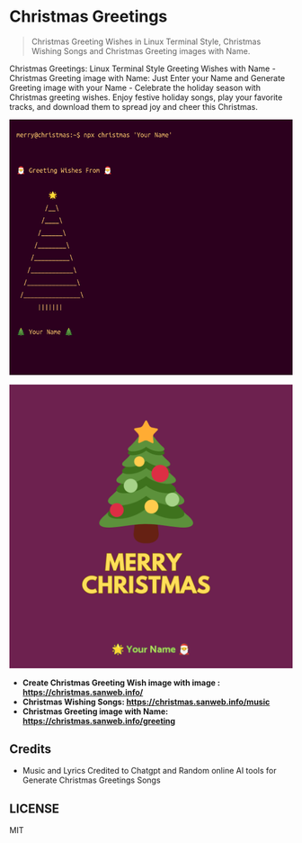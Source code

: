 # Christmas Greetings

> Christmas Greeting Wishes in Linux Terminal Style, Christmas Wishing Songs and Christmas Greeting images with Name.  

Christmas Greetings: Linux Terminal Style Greeting Wishes with Name - Christmas Greeting image with Name: Just Enter your Name and Generate Greeting image with your Name - Celebrate the holiday season with Christmas greeting wishes. Enjoy festive holiday songs, play your favorite tracks, and download them to spread joy and cheer this Christmas.  

![Christmas Greetings](https://raw.githubusercontent.com/mskian/christmas-wishes/main/images/christmas-greeting-1733505285020.png)  

![Christmas Greetings image with name](https://raw.githubusercontent.com/mskian/christmas-wishes/main/images/christmas-greeting-1733764208395.png)  

- **Create Christmas Greeting Wish image with image : <https://christmas.sanweb.info/>**  
- **Christmas Wishing Songs: <https://christmas.sanweb.info/music>**
- **Christmas Greeting image with Name: <https://christmas.sanweb.info/greeting>**  

## Credits

- Music and Lyrics Credited to Chatgpt and Random online AI tools for Generate Christmas Greetings Songs  

## LICENSE

MIT
